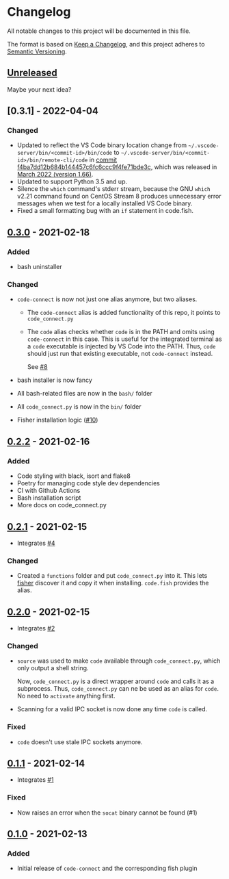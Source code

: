 # Changelog

All notable changes to this project will be documented in this file.

The format is based on [Keep a Changelog](https://keepachangelog.com/en/1.0.0/),
and this project adheres to [Semantic Versioning](https://semver.org/spec/v2.0.0.html).

## [Unreleased]

Maybe your next idea?

## [0.3.1] - 2022-04-04

### Changed

- Updated to reflect the VS Code binary location change from `~/.vscode-server/bin/<commit-id>/bin/code` to
`~/.vscode-server/bin/<commit-id>/bin/remote-cli/code` in [commit
f4ba7dd12b684b144457c6fc6ccc9f4fe71bde3c](microsoft/vscode@f4ba7dd),
which was released in [March 2022 (version
1.66)](https://github.com/microsoft/vscode/releases/tag/1.66.0).
- Updated to support Python 3.5 and up.
- Silence the `which` command's stderr stream, because the GNU `which` v2.21 command found on CentOS Stream 8 produces unnecessary error messages when we test for a locally installed VS Code binary.
- Fixed a small formatting bug with an `if` statement in code.fish.

## [0.3.0] - 2021-02-18

### Added

- bash uninstaller

### Changed

- `code-connect` is now not just one alias anymore, but two aliases.

  - The `code-connect` alias is added functionality of this repo, it points to `code_connect.py`
  - The `code` alias checks whether `code` is in the PATH and omits using `code-connect` in this case. This is useful for the integrated terminal as a `code` executable is injected by VS Code into the PATH. Thus, `code` should just run that existing executable, not `code-connect` instead.

    See [#8](https://github.com/chvolkmann/code-connect/issues/8)

- bash installer is now fancy
- All bash-related files are now in the `bash/` folder
- All `code_connect.py` is now in the `bin/` folder
- Fisher installation logic ([#10](https://github.com/chvolkmann/code-connect/pull/10))

## [0.2.2] - 2021-02-16

### Added

- Code styling with black, isort and flake8
- Poetry for managing code style dev dependencies
- CI with Github Actions
- Bash installation script
- More docs on code_connect.py

## [0.2.1] - 2021-02-15

- Integrates [#4](https://github.com/chvolkmann/code-connect/pull/4)

### Changed

- Created a `functions` folder and put `code_connect.py` into it. This lets [fisher](https://github.com/jorgebucaran/fisher#creating-a-plugin) discover it and copy it when installing. `code.fish` provides the alias.

## [0.2.0] - 2021-02-15

- Integrates [#2](https://github.com/chvolkmann/code-connect/pull/2)

### Changed

- `source` was used to make `code` available through `code_connect.py`, which only output a shell string.

  Now, `code_connect.py` is a direct wrapper around `code` and calls it as a subprocess. Thus, `code_connect.py` can ne be used as an alias for `code`. No need to `activate` anything first.

- Scanning for a valid IPC socket is now done any time `code` is called.

### Fixed

- `code` doesn't use stale IPC sockets anymore.

## [0.1.1] - 2021-02-14

- Integrates [#1](https://github.com/chvolkmann/code-connect/pull/1)

### Fixed

- Now raises an error when the `socat` binary cannot be found (#1)

## [0.1.0] - 2021-02-13

### Added

- Initial release of `code-connect` and the corresponding fish plugin

[unreleased]: https://github.com/chvolkmann/code-connect/compare/v0.3.0...HEAD
[0.3.0]: https://github.com/chvolkmann/code-connect/compare/v0.2.2...v0.3.0
[0.2.2]: https://github.com/chvolkmann/code-connect/compare/v0.2.1...v0.2.2
[0.2.1]: https://github.com/chvolkmann/code-connect/compare/v0.2.0...v0.2.1
[0.2.0]: https://github.com/chvolkmann/code-connect/compare/v0.1.1...v0.2.0
[0.1.1]: https://github.com/chvolkmann/code-connect/compare/v0.1.0...v0.1.1
[0.1.0]: https://github.com/chvolkmann/code-connect/releases/tag/v0.1.0
